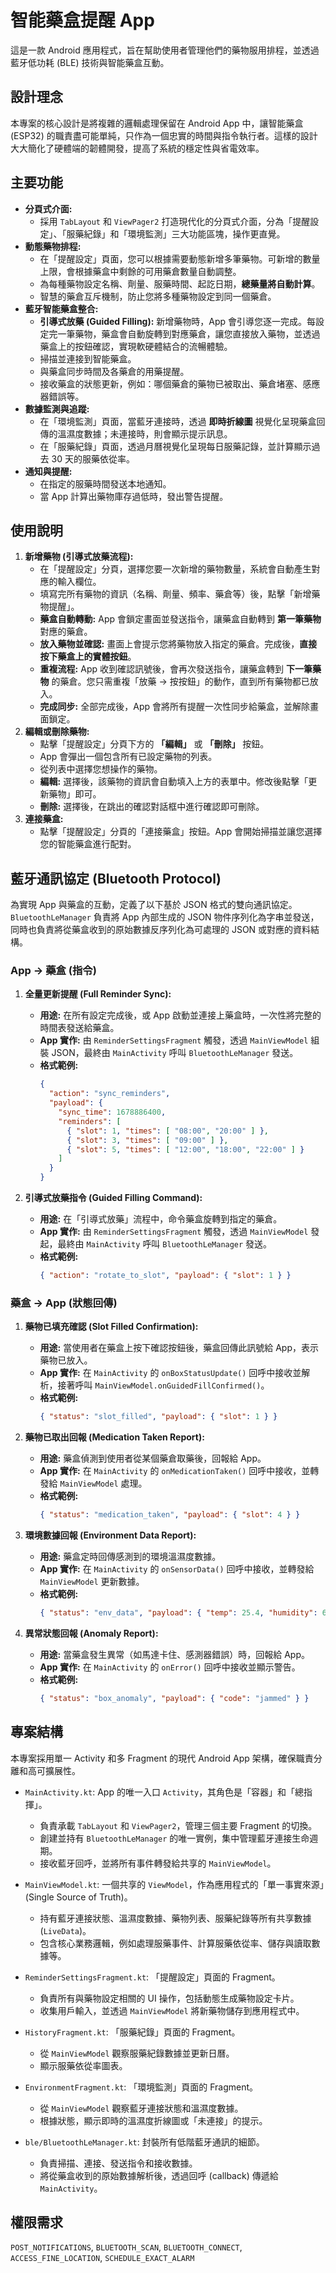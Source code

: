 # 智能藥盒提醒 App

這是一款 Android 應用程式，旨在幫助使用者管理他們的藥物服用排程，並透過藍牙低功耗 (BLE) 技術與智能藥盒互動。

## 設計理念

本專案的核心設計是將複雜的邏輯處理保留在 Android App 中，讓智能藥盒 (ESP32) 的職責盡可能單純，只作為一個忠實的時間與指令執行者。這樣的設計大大簡化了硬體端的韌體開發，提高了系統的穩定性與省電效率。

## 主要功能

*   **分頁式介面:**
    *   採用 `TabLayout` 和 `ViewPager2` 打造現代化的分頁式介面，分為「提醒設定」、「服藥紀錄」和「環境監測」三大功能區塊，操作更直覺。
*   **動態藥物排程:**
    *   在「提醒設定」頁面，您可以根據需要動態新增多筆藥物。可新增的數量上限，會根據藥盒中剩餘的可用藥倉數量自動調整。
    *   為每種藥物設定名稱、劑量、服藥時間、起訖日期，**總藥量將自動計算**。
    *   智慧的藥倉互斥機制，防止您將多種藥物設定到同一個藥倉。
*   **藍牙智能藥盒整合:**
    *   **引導式放藥 (Guided Filling):** 新增藥物時，App 會引導您逐一完成。每設定完一筆藥物，藥盒會自動旋轉到對應藥倉，讓您直接放入藥物，並透過藥盒上的按鈕確認，實現軟硬體結合的流暢體驗。
    *   掃描並連接到智能藥盒。
    *   與藥盒同步時間及各藥倉的用藥提醒。
    *   接收藥盒的狀態更新，例如：哪個藥倉的藥物已被取出、藥倉堵塞、感應器錯誤等。
*   **數據監測與追蹤:**
    *   在「環境監測」頁面，當藍牙連接時，透過 **即時折線圖** 視覺化呈現藥盒回傳的溫濕度數據；未連接時，則會顯示提示訊息。
    *   在「服藥紀錄」頁面，透過月曆視覺化呈現每日服藥記錄，並計算顯示過去 30 天的服藥依從率。
*   **通知與提醒:**
    *   在指定的服藥時間發送本地通知。
    *   當 App 計算出藥物庫存過低時，發出警告提醒。

## 使用說明

1.  **新增藥物 (引導式放藥流程):**
    *   在「提醒設定」分頁，選擇您要一次新增的藥物數量，系統會自動產生對應的輸入欄位。
    *   填寫完所有藥物的資訊（名稱、劑量、頻率、藥倉等）後，點擊「新增藥物提醒」。
    *   **藥盒自動轉動:** App 會鎖定畫面並發送指令，讓藥盒自動轉到 **第一筆藥物** 對應的藥倉。
    *   **放入藥物並確認:** 畫面上會提示您將藥物放入指定的藥倉。完成後，**直接按下藥盒上的實體按鈕**。
    *   **重複流程:** App 收到確認訊號後，會再次發送指令，讓藥盒轉到 **下一筆藥物** 的藥倉。您只需重複「放藥 -> 按按鈕」的動作，直到所有藥物都已放入。
    *   **完成同步:** 全部完成後，App 會將所有提醒一次性同步給藥盒，並解除畫面鎖定。
2.  **編輯或刪除藥物:**
    *   點擊「提醒設定」分頁下方的 **「編輯」** 或 **「刪除」** 按鈕。
    *   App 會彈出一個包含所有已設定藥物的列表。
    *   從列表中選擇您想操作的藥物。
    *   **編輯:** 選擇後，該藥物的資訊會自動填入上方的表單中。修改後點擊「更新藥物」即可。
    *   **刪除:** 選擇後，在跳出的確認對話框中進行確認即可刪除。
3.  **連接藥盒:**
    *   點擊「提醒設定」分頁的「連接藥盒」按鈕。App 會開始掃描並讓您選擇您的智能藥盒進行配對。

## 藍牙通訊協定 (Bluetooth Protocol)

為實現 App 與藥盒的互動，定義了以下基於 JSON 格式的雙向通訊協定。`BluetoothLeManager` 負責將 App 內部生成的 JSON 物件序列化為字串並發送，同時也負責將從藥盒收到的原始數據反序列化為可處理的 JSON 或對應的資料結構。

### App -> 藥盒 (指令)

1.  **全量更新提醒 (Full Reminder Sync):**
    *   **用途:** 在所有設定完成後，或 App 啟動並連接上藥盒時，一次性將完整的時間表發送給藥盒。
    *   **App 實作:** 由 `ReminderSettingsFragment` 觸發，透過 `MainViewModel` 組裝 JSON，最終由 `MainActivity` 呼叫 `BluetoothLeManager` 發送。
    *   **格式範例:**
        ```json
        {
          "action": "sync_reminders",
          "payload": {
            "sync_time": 1678886400,
            "reminders": [
              { "slot": 1, "times": [ "08:00", "20:00" ] },
              { "slot": 3, "times": [ "09:00" ] },
              { "slot": 5, "times": [ "12:00", "18:00", "22:00" ] }
            ]
          }
        }
        ```

2.  **引導式放藥指令 (Guided Filling Command):**
    *   **用途:** 在「引導式放藥」流程中，命令藥盒旋轉到指定的藥倉。
    *   **App 實作:** 由 `ReminderSettingsFragment` 觸發，透過 `MainViewModel` 發起，最終由 `MainActivity` 呼叫 `BluetoothLeManager` 發送。
    *   **格式範例:**
        ```json
        { "action": "rotate_to_slot", "payload": { "slot": 1 } }
        ```

### 藥盒 -> App (狀態回傳)

1.  **藥物已填充確認 (Slot Filled Confirmation):**
    *   **用途:** 當使用者在藥盒上按下確認按鈕後，藥盒回傳此訊號給 App，表示藥物已放入。
    *   **App 實作:** 在 `MainActivity` 的 `onBoxStatusUpdate()` 回呼中接收並解析，接著呼叫 `MainViewModel.onGuidedFillConfirmed()`。
    *   **格式範例:**
        ```json
        { "status": "slot_filled", "payload": { "slot": 1 } }
        ```

2.  **藥物已取出回報 (Medication Taken Report):**
    *   **用途:** 藥盒偵測到使用者從某個藥倉取藥後，回報給 App。
    *   **App 實作:** 在 `MainActivity` 的 `onMedicationTaken()` 回呼中接收，並轉發給 `MainViewModel` 處理。
    *   **格式範例:**
        ```json
        { "status": "medication_taken", "payload": { "slot": 4 } }
        ```

3.  **環境數據回報 (Environment Data Report):**
    *   **用途:** 藥盒定時回傳感測到的環境溫濕度數據。
    *   **App 實作:** 在 `MainActivity` 的 `onSensorData()` 回呼中接收，並轉發給 `MainViewModel` 更新數據。
    *   **格式範例:**
        ```json
        { "status": "env_data", "payload": { "temp": 25.4, "humidity": 60.1 } }
        ```

4.  **異常狀態回報 (Anomaly Report):**
    *   **用途:** 當藥盒發生異常（如馬達卡住、感測器錯誤）時，回報給 App。
    *   **App 實作:** 在 `MainActivity` 的 `onError()` 回呼中接收並顯示警告。
    *   **格式範例:**
        ```json
        { "status": "box_anomaly", "payload": { "code": "jammed" } }
        ```

## 專案結構

本專案採用單一 Activity 和多 Fragment 的現代 Android App 架構，確保職責分離和高可擴展性。

*   `MainActivity.kt`: App 的唯一入口 `Activity`，其角色是「容器」和「總指揮」。
    *   負責承載 `TabLayout` 和 `ViewPager2`，管理三個主要 Fragment 的切換。
    *   創建並持有 `BluetoothLeManager` 的唯一實例，集中管理藍牙連接生命週期。
    *   接收藍牙回呼，並將所有事件轉發給共享的 `MainViewModel`。

*   `MainViewModel.kt`: 一個共享的 `ViewModel`，作為應用程式的「單一事實來源」(Single Source of Truth)。
    *   持有藍牙連接狀態、溫濕度數據、藥物列表、服藥紀錄等所有共享數據 (`LiveData`)。
    *   包含核心業務邏輯，例如處理服藥事件、計算服藥依從率、儲存與讀取數據等。

*   `ReminderSettingsFragment.kt`: 「提醒設定」頁面的 Fragment。
    *   負責所有與藥物設定相關的 UI 操作，包括動態生成藥物設定卡片。
    *   收集用戶輸入，並透過 `MainViewModel` 將新藥物儲存到應用程式中。

*   `HistoryFragment.kt`: 「服藥紀錄」頁面的 Fragment。
    *   從 `MainViewModel` 觀察服藥紀錄數據並更新日曆。
    *   顯示服藥依從率圖表。

*   `EnvironmentFragment.kt`: 「環境監測」頁面的 Fragment。
    *   從 `MainViewModel` 觀察藍牙連接狀態和溫濕度數據。
    *   根據狀態，顯示即時的溫濕度折線圖或「未連接」的提示。

*   `ble/BluetoothLeManager.kt`: 封裝所有低階藍牙通訊的細節。
    *   負責掃描、連接、發送指令和接收數據。
    *   將從藥盒收到的原始數據解析後，透過回呼 (callback) 傳遞給 `MainActivity`。

## 權限需求

`POST_NOTIFICATIONS`, `BLUETOOTH_SCAN`, `BLUETOOTH_CONNECT`, `ACCESS_FINE_LOCATION`, `SCHEDULE_EXACT_ALARM`
